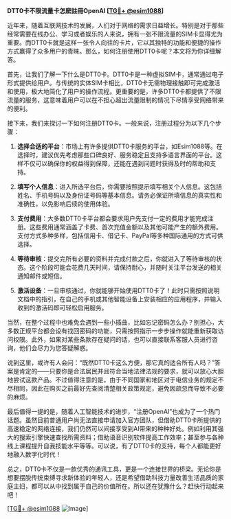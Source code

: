 **DTT0卡不限流量卡怎麽註冊OpenAI [[TG💪+ @esim1088](https://t.me/s/esim1088)]**

近年来，随着互联网技术的发展，人们对于网络的需求日益增长。特别是对于那些经常需要在线办公、学习或者娱乐的人来说，拥有一张不限流量的SIM卡显得尤为重要。而DTT0卡就是这样一张令人向往的卡片，它以其独特的功能和便捷的操作方式赢得了众多用户的青睐。那么，如何注册使用DTT0卡呢？本文将为你详细解答。

首先，让我们了解一下什么是DTT0卡。DTT0卡是一种虚拟SIM卡，通常通过电子形式提供给用户。与传统的实体SIM卡相比，DTT0卡无需物理接触即可完成激活和使用，极大地简化了用户的操作流程。更重要的是，许多DTT0卡都提供了不限流量的服务，这意味着用户可以在不担心超出流量限制的情况下尽情享受网络带来的便利。

接下来，我们来探讨一下如何注册DTT0卡。一般来说，注册过程分为以下几个步骤：

1. **选择合适的平台**：市场上有许多提供DTT0卡服务的平台，如Esim1088等。在选择时，建议优先考虑那些口碑良好、服务稳定且支持多语言界面的平台。这样不仅可以确保你的权益得到保障，还能在遇到问题时获得及时的帮助和支持。

2. **填写个人信息**：进入所选平台后，你需要按照提示填写相关个人信息。这包括姓名、手机号码以及身份证号码等基本信息。请务必保证所填信息的真实性和准确性，以免影响后续的使用体验。

3. **支付费用**：大多数DTT0卡平台都会要求用户先支付一定的费用才能完成注册。这些费用通常涵盖了卡费、首次充值金额以及其他可能产生的额外费用。支付方式多种多样，包括信用卡、借记卡、PayPal等多种国际通用的方式可供选择。

4. **等待审核**：提交完所有必要的资料并完成付款之后，你就进入了等待审核的状态。这个阶段可能会花费几天时间，请保持耐心，并随时关注平台发送的相关通知邮件或短信。

5. **激活设备**：一旦审核通过，你就能够开始使用DTT0卡了！此时只需按照说明文档中的指引，在自己的手机或其他智能设备上安装相应的应用程序，并输入收到的激活码即可轻松启用服务。

当然，在整个过程中也难免会遇到一些小插曲，比如忘记密码怎么办？别担心，大多数正规平台都会设有找回密码的功能，只需按照指示一步步操作就能重新获取访问权限。此外，如果对某些条款存在疑问的话，也可以直接联系客服人员进行咨询，他们会尽力为您答疑解惑。

说到这里，或许有人会问：“既然DTT0卡这么方便，那它真的适合所有人吗？”答案是肯定的——只要你是合法居民并且符合当地法律法规的要求，就可以放心大胆地尝试这款产品。不过值得注意的是，由于不同国家和地区对于电信业务的规定不尽相同，因此在购买之前最好先查阅清楚相关政策规定，避免因疏忽而导致不必要的麻烦。

最后值得一提的是，随着人工智能技术的进步，“注册OpenAI”也成为了一个热门话题。虽然目前普通用户尚无法直接申请加入官方团队，但借助DTT0卡所提供的高速稳定的网络连接，我们仍然可以间接享受到AI带来的种种好处。例如利用其强大的搜索引擎快速查找所需资料；借助语音识别软件提高工作效率；甚至参与各种线上课程提升自我技能水平等等。可以说，有了DTT0卡的支持，每个人都能更好地融入数字化时代！

总之，DTT0卡不仅是一款优秀的通讯工具，更是一个连接世界的桥梁。无论你是想要摆脱传统束缚寻求新体验的年轻人，还是希望借助科技力量改善生活品质的家庭主妇，都可以从中找到属于自己的价值所在。所以还在犹豫什么？赶快行动起来吧！

[[TG💪+ @esim1088](https://t.me/s/esim1088) ![Image](https://i.postimg.cc/4NQfJmqS/Snipaste-2025-05-13-00-14-12.png)]